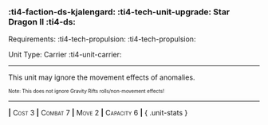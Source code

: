 ### :ti4-faction-ds-kjalengard: :ti4-tech-unit-upgrade: **Star Dragon II** :ti4-ds:

Requirements: :ti4-tech-propulsion: :ti4-tech-propulsion:

Unit Type: Carrier :ti4-unit-carrier:

---

This unit may ignore the movement effects of anomalies.

<sup><sub>Note: This does not ignore Gravity Rifts rolls/non-movement effects!</sub></sup>

---

__|__ <span style="font-variant:small-caps;">Cost 3</span> __|__ <span style="font-variant:small-caps;">Combat 7</span> __|__ <span style="font-variant:small-caps;">Move 2</span> __|__ <span style="font-variant:small-caps;">Capacity 6</span> __|__
{ .unit-stats }

